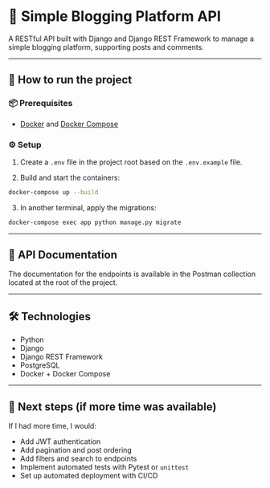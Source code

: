 # 📝 Simple Blogging Platform API

A RESTful API built with Django and Django REST Framework to manage a simple blogging platform, supporting posts and comments.

---

## 🚀 How to run the project

### 📦 Prerequisites

- [Docker](https://www.docker.com/) and [Docker Compose](https://docs.docker.com/compose/)


### ⚙️ Setup

1. Create a `.env` file in the project root based on the `.env.example` file.

2. Build and start the containers:

```bash
docker-compose up --build
```

3. In another terminal, apply the migrations:

```bash
docker-compose exec app python manage.py migrate
```

---

## 📄 API Documentation

The documentation for the endpoints is available in the Postman collection located at the root of the project.

---

## 🛠️ Technologies

* Python
* Django
* Django REST Framework
* PostgreSQL
* Docker + Docker Compose

---

## 🔮 Next steps (if more time was available)

If I had more time, I would:

* Add JWT authentication
* Add pagination and post ordering
* Add filters and search to endpoints
* Implement automated tests with Pytest or `unittest`
* Set up automated deployment with CI/CD

